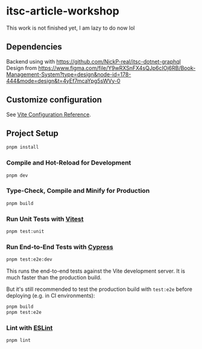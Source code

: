 # itsc-article-workshop

This work is not finished yet, I am lazy to do now lol

## Dependencies

Backend using with <https://github.com/NickP-real/itsc-dotnet-graphql>
Design from <https://www.figma.com/file/Y9wRXSnFX4sQJp6cIOj6RB/Book-Management-System?type=design&node-id=178-444&mode=design&t=4yEf7mcaYpg5sWVy-0>

## Customize configuration

See [Vite Configuration Reference](https://vitejs.dev/config/).

## Project Setup

```sh
pnpm install
```

### Compile and Hot-Reload for Development

```sh
pnpm dev
```

### Type-Check, Compile and Minify for Production

```sh
pnpm build
```

### Run Unit Tests with [Vitest](https://vitest.dev/)

```sh
pnpm test:unit
```

### Run End-to-End Tests with [Cypress](https://www.cypress.io/)

```sh
pnpm test:e2e:dev
```

This runs the end-to-end tests against the Vite development server.
It is much faster than the production build.

But it's still recommended to test the production build with `test:e2e` before deploying (e.g. in CI environments):

```sh
pnpm build
pnpm test:e2e
```

### Lint with [ESLint](https://eslint.org/)

```sh
pnpm lint
```
